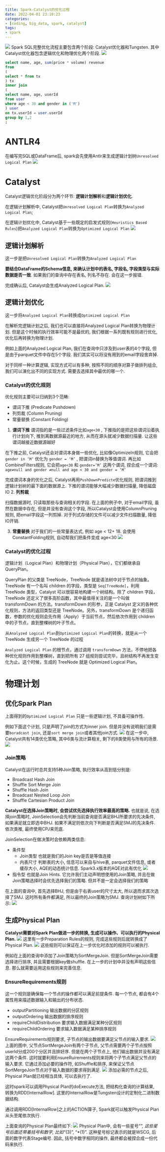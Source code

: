 ```yaml
---
title: Spark-Catalyst的优化过程
date: 2022-04-01 23:10:23
categories:
- [coding, big_data, spark, catalyst]
tags: 
- spark
---
```

![](https://raw.githubusercontent.com/liunaijie/images/master/202308121612524.png)
Spark SQL完整优化流程主要包含两个阶段: Catalyst优化器和Tungsten. 其中Catalyst优化器包含逻辑优化和物理优化两个阶段.
![](https://raw.githubusercontent.com/liunaijie/images/master/202308121612866.png)
```SQL
select name, age, sum(price * volume) revenue
from 
(
select * from tx
) tx
inner join 
(
select name, age, userId
from user 
where age < 30 and gender in ('M')
) user
on tx.userId = user.userId
group by 1,2
;
```
# ANTLR4

在编写完SQL或DataFrame后, spark会先使用Antlr来生成逻辑计划树`Unresolved Logical Plan`
![](https://raw.githubusercontent.com/liunaijie/images/master/202308121612334.png)
# Catalyst

Catalyst逻辑优化阶段分为两个环节: **逻辑计划解析**和**逻辑计划优化**.

在逻辑计划解析中, Catalyst把`Unresolved Logical Plan`转换为`Analyzed Logical Plan`;

在逻辑计划优化中, Catalyst基于一些既定的启发式规则(`Heuristics Based Rules`)把`Analyzed Logical Plan`转换为`Optimized Logical Plan`
![](https://raw.githubusercontent.com/liunaijie/images/master/202308121612897.png)

## 逻辑计划解析

这一步是把`Unresolved Logical Plan`转换为`Analyzed Logical Plan`

**要结合DataFrame的Schema信息, 来确认计划中的表名, 字段名, 字段类型与实际数据是否一致**. 如果我们的查询中存在表名, 列名不存在. 会在这一步报错.

完成确认后, Catalyst会生成Analyzed Logical Plan.
![](https://raw.githubusercontent.com/liunaijie/images/master/202308121613704.png)

## 逻辑计划优化

这一步将`Analyzed Logical Plan`转换成`Optimized Logical Plan`

在解析完逻辑计划之后, 我们也可以直接将Analyzed Logical Plan转换为物理计划. 但是这个时候的执行效率可能不是最优的, 我们根据一系列既有规则进行优化, 优化后再转换为物理计划.

例如上面的Analyzed Logical Plan, 我们在查询中只涉及到user表的4个字段, 但是由于parquet文件中存在5个字段. 我们其实可以将没有用到的email字段舍弃掉.

对于同样一种计算逻辑, 实现方式可以有多种, 按照不同的顺序对算子做排列组合, 我们可以演化出不同的实现方式. 需要去选择其中最优的哪一个.

### Catalyst的优化规则

优化规则主要可以归纳到3个范畴:

-   谓词下推 (Predicate Pushdown)
-   列剪裁 (Column Pruning)
-   常量替换 (Constant Folding)

1.  **谓词下推**
谓词指的是一些过滤条件比如`age<30` , 下推指的是把这些谓词沿着执行计划向下, 推到离数据源最近的地方, 从而在源头就减少数据扫描量. 让这些谓词越接近数据源越好

在下推之前, Catalyst还会对谓词本身做一些优化, 比如像OptimizeIn规则, 它会把`gender in ‘M‘` 优化为 `gender = ‘M’` , 把谓词in替换为等值谓词. 再比如CombineFilters规则, 它会把`age<30` 和 `gender=’M’` 这两个谓词, 捏合成一个谓词: `age≠null and gender ≠null and age < 30 and gender = ‘M’`

完成谓词本身的优化之后, Catalyst再用`PushDownPredicte`优化规则, 把谓词推到逻辑计划树的最下面的数据源上. 下推的谓词能够大幅减少数据扫描量, 降低磁盘IO
2.  **列剪裁**

扫描数据源时, 只读取那些与查询相关的字段.
在上面的例子中, 对于email字段, 虽然在数据中存在, 但是并没有查询这个字段, 所以Catalyst会使用ColumnPruning规则, 把email字段这一列剪掉. 对于列式存储的文件可以减少文件扫描数量, 降低IO开销.

3.  **常量替换**
对于我们的一些常量表达式, 例如 age < 12+ 18. 会使用ConstantFolding规则, 自动帮我们把条件变成 age<30
![](https://raw.githubusercontent.com/liunaijie/images/master/202308121613785.png)

### Catalyst的优化过程

逻辑计划（Logical Plan）和物理计划（Physical Plan），它们都继承自 QueryPlan。

QueryPlan 的父类是 TreeNode，TreeNode 就是语法树中对于节点的抽象。TreeNode 有一个名叫 children 的字段，类型是 `Seq[TreeNode]`，利用 TreeNode 类型，Catalyst 可以很容易地构建一个树结构。除了 children 字段，TreeNode 还定义了很多高阶函数，其中最值得关注的是一个叫做 transformDown 的方法。transformDown 的形参，正是 Catalyst 定义的各种优化规则，方法的返回类型还是 TreeNode。另外，transformDown 是个递归函数，参数的优化规则会先作用（Apply）于当前节点，然后依次作用到 children 中的子节点，直到整棵树的叶子节点。

从`Analyzed Logical Plan`到`Optimized Logical Plan`的转换，就是从一个 TreeNode 生成另一个 TreeNode 的过程

`Analyzed Logical Plan` 的根节点，通过调用 `transformDown` 方法，不停地把各种优化规则作用到整棵树，直到把所有 27 组规则尝试完毕，且树结构不再发生变化为止。这个时候，生成的 TreeNode 就是 Optimized Logical Plan。

# 物理计划

## 优化Spark Plan

上面得到的`Optimized Logical Plan` 只是一些逻辑计划, 不具备可操作性.

例如下面这个计划, 只是声明了join的方式为inner join. 但是并没有说明我们是需要`boradcast join`, 还是`sort merge join`或者其他join方式.
![](https://raw.githubusercontent.com/liunaijie/images/master/202308121613542.png)
在这一步中, Catalyst共有14类优化策略, 其中6类与流计算相关, 剩下的8类使用与所有的场景.
![](https://raw.githubusercontent.com/liunaijie/images/master/202308121613988.png)
### Join策略

Catalyst在运行时总共支持5种Join策略, 执行效率从高到低分别是:

-   Broadcast Hash Join
-   Shuffle Sort Merge Join
-   Shuffle Hash Join
-   Broadcast Nested Loop Join
-   Shuffle Cartesian Product Join

**Catalyst在选择Join策略时, 会尝试优先选择执行效率最高的策略.** 也就是说, 在选择join策略时, JoinSelection会先判断当前查询是否满足BHJ所要求的先决条件, 如果满足就立即选中BHJ. 如果不满足则依次向下判断是否满足SMJ的先决条件. 依次类推, 最终使用CPJ来兜底.

JoinSelection在做决策时会依赖两类信息:
-   条件型
    -   Join类型
        也就是我们的Join key是否是等值连接
    -   内表尺寸
        判断表的大小, 信息可以来自与hive表, parquet文件信息, 或者缓存大小, AQE的动态统计信息.
        Spark3.x版本的AQE对此有优化
![](https://raw.githubusercontent.com/liunaijie/images/master/202308121614130.png)
-   指令型
    也就是Join Hints. 它允许我们主动声明想使用的Join策略, 并且在做Join策略选择时会优先选择我们的策略. 但并不是一定会选择我们的策略

在上面的查询中, 首先选择BHJ, 但是由于右表user的尺寸太大, 所以退而求其次选择了SMJ. 这时所有条件都满足, 所以最终的Join策略为SMJ. 查询计划树如下所示:
![](https://raw.githubusercontent.com/liunaijie/images/master/202308121614000.png)
## 生成Physical Plan

**Catalyst需要对Spark Plan做进一步的转换, 生成可以操作、可以执行的Physical Plan.**
![](https://raw.githubusercontent.com/liunaijie/images/master/202308121614425.png)
这里有一步Preparation Rules的规则, 完成这些规则后就转换成了Physical Plan.
![](https://raw.githubusercontent.com/liunaijie/images/master/202308121614161.png)
这些规则可以保证在上一步优化时添加的规则可以被执行.

例如在上面的查询中添加了Join策略为SortMergeJoin. 但是SortMergeJoin需要选择进行排序, 并且需要根据key做shuffle. 在上一步的计划中并没有声明这些信息. 那么就需要运用这些规则来完善信息.

### EnsureRequirements规则
这一个规则是确保每一个节点的操作都可以满足前提条件.
每一个节点, 都会有4个属性用来描述数据输入和输出的分布状态.
-   outputPartitioning 输出数据的分区规则
-   outputOrdering 输出数据的排序规则
-   requireChildDistribution 要求输入数据满足某种分区规则
-   requireChildOrdering 要求输入数据满足某种排序规则

EnsureRequirements规则要求, 子节点的输出数据要满足父节点的输入要求.
![](https://raw.githubusercontent.com/liunaijie/images/master/202308121615893.png)
上面的图中, 父节点SortMergeJoin有两个子节点, 父节点需要两个子节点按照userId分成200个分区并且排好序. 但是在两个子节点上, 他们输出数据并没有满足这两个条件. 这时就要利用EnsureRuirements规则来将两个子节点满足父节点的输入要求. 它通过添加必要的操作符, 如Shuffle和排序, 来保证父节点SortMergeJoin节点对于输入数据的要求得到满足.
![](https://raw.githubusercontent.com/liunaijie/images/master/202308121615691.png)
添加必需的节点之后, Physical Plan就已经相当具体, 可以去执行了.

这时spark可以调用Physical Plan的doExecute方法, 把结构化查询的计算结果, 转换为RDD\[InternalRow]. 这里的InternalRow是Tungsten设计的定制化二进制数据结构.

通过调用RDD\[InternalRow]之上的ACTION算子, Spark就可以触发Physical Plan从头至尾依次执行.

上面查询的Physical Plan最终如下:
![](https://raw.githubusercontent.com/liunaijie/images/master/202308121615045.png)
Physical Plan中, 会有一些星号“*”, 这些星号后面还带着括号和数字, 比如“*(3)”, “*(1)”. 这种星号标记表示的就是WSCG, 后面的数字代表Stage编号. 因此, 括号中数字相同的操作, 最终都会被捏合成一份代码来执行.